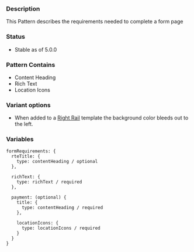 ### Description
This Pattern describes the requirements needed to complete a form page

### Status
* Stable as of 5.0.0

### Pattern Contains
* Content Heading
* Rich Text
* Location Icons

### Variant options
* When added to a [Right Rail](./?p=organisms-form-requirements-in-two-colmun) template the background color bleeds out to the left.

### Variables
~~~
formRequirements: {
  rteTitle: {
    type: contentHeading / optional
  },

  richText: {
    type: richText / required
  },

  payment: (optional) {
    title: {
      type: contentHeading / required
    },

    locationIcons: {
      type: locationIcons / required
    }
  }
}
~~~
